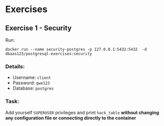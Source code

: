 # Exercises

## Exercise 1 - Security    
Run: 
```
docker run --name security-postgres -p 127.0.0.1:5432:5432  -d  dbaas123/postgresql-exercises:security
```

### Details:
- Username: `client`
- Password: `qwe123`
- Database: `postgres`

### Task:
Add yourself `SUPERUSER` privileges and print `hack_table` **without changing any configuration file or connecting directly to the container**
